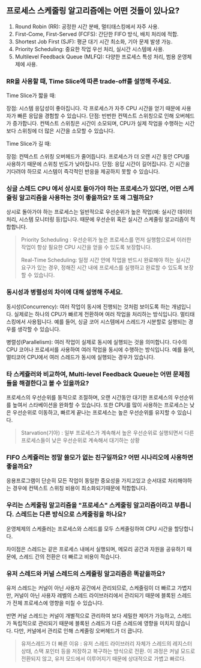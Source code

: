 ## 프로세스 스케줄링 알고리즘에는 어떤 것들이 있나요?

1. Round Robin (RR): 공정한 시간 분배, 멀티태스킹에서 자주 사용.
2. First-Come, First-Served (FCFS): 간단한 FIFO 방식, 배치 처리에 적합.
3. Shortest Job First (SJF): 평균 대기 시간 최소화, 기아 문제 발생 가능.
4. Priority Scheduling: 중요한 작업 우선 처리, 실시간 시스템에 사용.
5. Multilevel Feedback Queue (MLFQ): 다양한 프로세스 특성 처리, 범용 운영체제에 사용.

### RR을 사용할 때, Time Slice에 따른 trade-off를 설명해 주세요.

Time Slice가 짧을 때:

장점: 시스템 응답성이 좋아집니다. 각 프로세스가 자주 CPU 시간을 얻기 때문에 사용자가 빠른 응답을 경험할 수 있습니다.
단점: 빈번한 컨텍스트 스위칭으로 인해 오버헤드가 증가합니다. 컨텍스트 스위칭은 시간이 소모되며, CPU가 실제 작업을 수행하는 시간보다 스위칭에 더 많은 시간을 소모할 수 있습니다.

Time Slice가 길 때:

장점: 컨텍스트 스위칭 오버헤드가 줄어듭니다. 프로세스가 더 오랜 시간 동안 CPU를 사용하기 때문에 스위칭 빈도가 낮아집니다.
단점: 응답 시간이 길어집니다. 긴 시간을 기다려야 하므로 시스템이 즉각적인 반응을 제공하지 못할 수 있습니다.

### 싱글 스레드 CPU 에서 상시로 돌아가야 하는 프로세스가 있다면, 어떤 스케쥴링 알고리즘을 사용하는 것이 좋을까요? 또 왜 그럴까요?

상시로 돌아가야 하는 프로세스는 일반적으로 우선순위가 높은 작업(예: 실시간 데이터 처리, 시스템 모니터링 등)입니다. 때문에 우선순위 혹은 실시간 스케줄링 알고리즘이 적합합니다.

> Priority Scheduling : 우선순위가 높은 프로세스를 먼저 실행함으로써 이러한 작업이 항상 필요한 CPU 시간을 얻을 수 있도록 보장합니다.
>
> Real-Time Scheduling: 일정 시간 안에 작업을 반드시 완료해야 하는 실시간 요구가 있는 경우, 정해진 시간 내에 프로세스를 실행하고 완료할 수 있도록 보장할 수 있습니다.

### 동시성과 병렬성의 차이에 대해 설명해 주세요.

동시성(Concurrency):
여러 작업이 동시에 진행되는 것처럼 보이도록 하는 개념입니다. 실제로는 하나의 CPU가 빠르게 전환하며 여러 작업을 처리하는 방식입니다. 멀티태스킹에서 사용됩니다. 예를 들어, 싱글 코어 시스템에서 스레드가 시분할로 실행되는 경우를 생각할 수 있습니다.

병렬성(Parallelism):
여러 작업이 실제로 동시에 실행되는 것을 의미합니다. 다수의 CPU 코어나 프로세서를 사용하여 여러 작업을 동시에 수행하는 방식입니다. 예를 들어, 멀티코어 CPU에서 여러 스레드가 동시에 실행되는 경우가 있습니다.

### 타 스케쥴러와 비교하여, Multi-level Feedback Queue는 어떤 문제점들을 해결한다고 볼 수 있을까요?

프로세스의 우선순위를 동적으로 조절하며, 오랜 시간동안 대기한 프로세스의 우선순위를 높여서 스타베이션을 완화할 수 있습니다. 또한 CPU를 많이 사용하는 프로세스는 낮은 우선순위로 이동하고, 빠르게 끝나는 프로세스는 높은 우선순위를 유지할 수 있습니다.

> Starvation(기아) : 일부 프로세스가 계속해서 높은 우선순위로 실행되면서 다른 프로세스들이 낮은 우선순위로 계속해서 대기하는 상황

### FIFO 스케쥴러는 정말 쓸모가 없는 친구일까요? 어떤 시나리오에 사용하면 좋을까요?

응용프로그램이 단순히 모든 작업이 동일한 중요성을 가지고있고 순서대로 처리해야하는 경우에 컨텍스트 스위칭 비용이 최소화되기때문에 적합합니다.

### 우리는 스케줄링 알고리즘을 "프로세스" 스케줄링 알고리즘이라고 부릅니다. 스레드는 다른 방식으로 스케줄링을 하나요?

운영체제의 스케줄러는 프로세스와 스레드를 모두 스케줄링하여 CPU 시간을 할당합니다.

차이점은 스레드는 같은 프로세스 내에서 실행되며, 메모리 공간과 자원을 공유하기 때문에, 스레드 간의 전환은 더 빠르고 비용이 적습니다.


### 유저 스레드와 커널 스레드의 스케쥴링 알고리즘은 똑같을까요?

유저 스레드는 커널이 아닌 사용자 공간에서 관리되므로, 스케줄링이 더 빠르고 가볍지만, 커널이 아닌 사용자 레벨의 스레드 라이브러리에서 관리되기 때문에 블록된 스레드가 전체 프로세스에 영향을 미칠 수 있습니다.

반면 커널 스레드는 커널이 개별적으로 관리하여 보다 세밀한 제어가 가능하고, 스레드가 독립적으로 관리되기 때문에 블록된 스레드가 다른 스레드에 영향을 미치지 않습니다. 다만, 커널에서 관리로 인해 스케줄링 오버헤드가 더 큽니다.

> 유저스레드가 더 빠른 이유 : 유저 스레드 라이브러리 자체가 스레드의 레지스터 상태, 스택 포인터 등을 저장하고 복구하는 방식으로 전환. 이 과정은 커널 모드로 전환되지 않고, 유저 모드에서 이루어지기 때문에 상대적으로 가볍고 빠르다.

